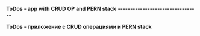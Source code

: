 **ToDos - app with CRUD OP and PERN stack**
**---------------------------------**

**ToDos - приложение с CRUD операциями и PERN stack**
